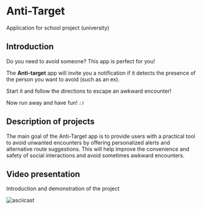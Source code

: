 # Anti-Target
Application for school project (university)

## Introduction
Do you need to avoid someone? 
This app is perfect for you!

The __Anti-target__ app will invite you a notification if it detects the presence of the person you want to avoid (such as an ex).

Start it and follow the directions to escape an awkward encounter!

Now run away and have fun! `:)`


## Description of projects
The main goal of the Anti-Target app is to provide users with a practical tool to avoid unwanted encounters by offering personalized alerts and alternative route suggestions. This will help improve the convenience and safety of social interactions and avoid sometimes awkward encounters.

## Video presentation
Introduction and demonstration of the project
<br>


![asciicast](https://github.com/Sofinari/Anti-Target/assets/126773941/cda11656-b625-4671-b13d-1080d25e6a46)

